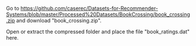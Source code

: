 Go to https://github.com/caserec/Datasets-for-Recommender-Systems/blob/master/Processed%20Datasets/BookCrossing/book_crossing.zip and download "book_crossing.zip".

Open or extract the compressed folder and place the file "book_ratings.dat" here.

